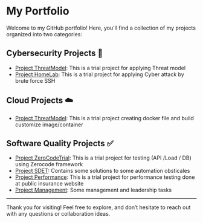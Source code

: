 # My Portfolio

Welcome to my GitHub portfolio! Here, you'll find a collection of my projects organized into two categories:

## Cybersecurity Projects 🔐
- [Project ThreatModel](https://github.com/cybersecurity-projects/Threat-model): This is a trial project for applying Threat model
- [Project HomeLab](https://github.com/cybersecurity-projects/HomeLab): This is a trial project for applying Cyber attack by brute force SSH


## Cloud Projects ☁️ 
- [Project ThreatModel](https://github.com/cybersecurity-projects/Threat-model): This is a trial project creating docker file and build customize image/container


## Software Quality Projects ✅
- [Project ZeroCodeTrial](https://github.com/MayadaAhmed1/ZeroCodeTrial): This is a trial project for testing (API /Load / DB) using Zerocode framework 
- [Project SDET](https://github.com/MayadaAhmed1/SDET): Contains some solutions to some automation obsticales
- [Project Performance](https://github.com/MayadaAhmed1/Performance-Testing): This is a trial project for performance testing done at public insurance website
- [Project Management](https://github.com/MayadaAhmed1/Management): Some management and leadership tasks
  
  
---

Thank you for visiting! Feel free to explore, and don’t hesitate to reach out with any questions or collaboration ideas.
